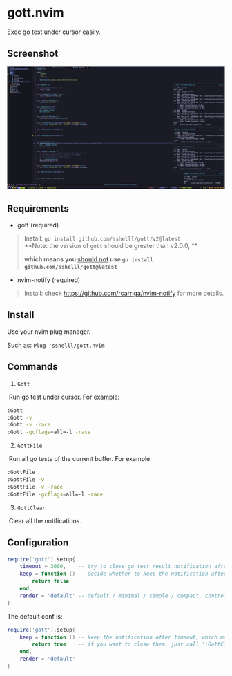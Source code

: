 # gott.nvim

Exec go test under cursor easily.



## Screenshot

![](img/demo.jpg)



## Requirements

- gott (required)

> Install: `go install github.com/sshelll/gott/v2@latest`  
> **Note: the version of `gott` should be greater than v2.0.0, **
>
> **which means you <u>should not</u> use `go install github.com/sshelll/gott@latest`**

- nvim-notify (required)

> Install: check https://github.com/rcarriga/nvim-notify for more details.



## Install

Use your nvim plug manager.

Such as: `Plug 'sshelll/gott.nvim'`



## Commands

1. `Gott`

​	Run go test under cursor. For example:

```sh
:Gott
:Gott -v
:Gott -v -race
:Gott -gcflags=all=-l -race
```

2. `GottFile`

​	Run all go tests of the current buffer. For example:

```sh
:GottFile
:GottFile -v
:GottFile -v -race
:GottFile -gcflags=all=-l -race
```

3. `GottClear`

​	Clear all the notifications.



## Configuration

```lua
require('gott').setup{
    timeout = 3000,    -- try to close go test result notification after 3s.
    keep = function () -- decide whether to keep the notification after timeout(3s).
        return false
    end,
    render = 'default' -- default / minimal / simple / compact, controls the notification style.
}
```

The default conf is:

```lua
require('gott').setup{
    keep = function () -- keep the notification after timeout, which means the notification window will not be closed.
        return true    -- if you want to close them, just call ':GottClear'.
    end,
    render = 'default'
}
```

